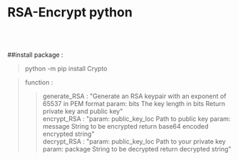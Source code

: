 # RSA-Encrypt python 
<br />
<br />
<br />
##install package : <br />

>python -m pip install Crypto <br />

>function : <br />
>> generate_RSA : "Generate an RSA keypair with an exponent of 65537 in PEM format param: bits The key length in bits Return private key and public key"<br />
>> encrypt_RSA  : "param: public_key_loc Path to public key param: message String to be encrypted return base64 encoded encrypted string"<br />
>> decrypt_RSA  : "param: public_key_loc Path to your private key param: package String to be decrypted return decrypted string" <br />
